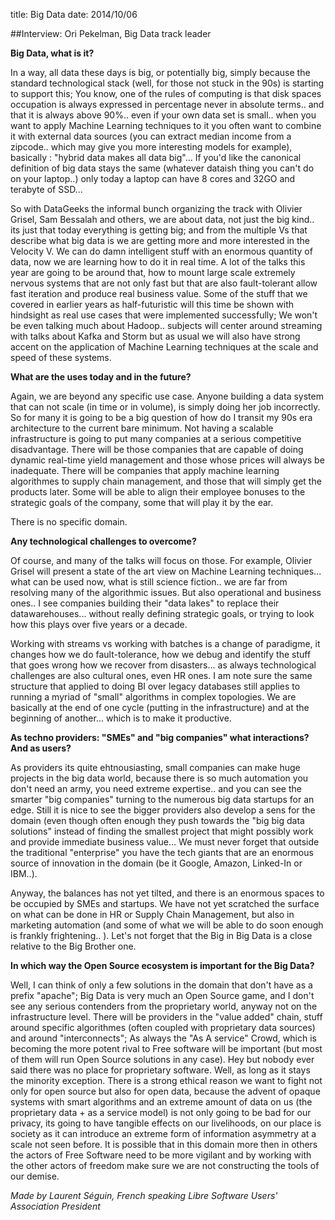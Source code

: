 title: Big Data
date: 2014/10/06


##Interview: Ori Pekelman, Big Data track leader


**Big Data, what is it?**

In a way, all data these days is big, or potentially big, simply because the standard technological stack (well, for those not stuck in the 90s) is starting to support this; You know, one of the rules of computing is that disk spaces occupation is always expressed in percentage never in absolute terms.. and that it is always above 90%.. even if your own data set is small..  when you want to apply Machine Learning techniques to it you often  want to combine it with external data sources (you can extract median income from a zipcode.. which may give you more interesting models for example), basically : "hybrid data makes all data big"... If you'd like the canonical definition of big data stays the same (whatever dataish thing you can't do on your laptop..) only today a laptop can have 8 cores and 32GO and terabyte of SSD...

So with DataGeeks the informal bunch organizing the track with Olivier Grisel, Sam Bessalah and others, we are about data, not just the big kind.. its just that today  everything is getting big; and from the multiple Vs that describe what big data is we are getting more and more interested in the Velocity V. We can do damn intelligent stuff with an enormous quantity of data, now we are learning how to do it in real time. A lot of the talks this year are going to be around that, how to mount large scale extremely nervous systems that are not only fast but that are also fault-tolerant allow fast iteration and produce real business value.  Some of the stuff that we covered in earlier years as half-futuristic will this time be shown with hindsight as real use cases that were implemented successfully; We won't be even talking much about Hadoop.. subjects will center around streaming with talks about Kafka and Storm  but as usual we will also have strong accent on the application of Machine Learning techniques at the scale and speed of these systems.



**What are the uses today and in the future?**

Again, we are beyond any specific use case. Anyone building a data system that can not scale (in time or in volume), is simply doing her job incorrectly. So for many it is going to be a big question of how do I transit my 90s era architecture to the current bare minimum. Not having a scalable infrastructure is going to put many companies at a serious competitive disadvantage. There will be those companies that are capable of doing dynamic real-time yield management and those whose prices will always be inadequate. There will be companies that apply machine learning algorithmes to supply chain management, and those that will simply get the products later. Some will be able to align their employee bonuses to the strategic goals of the company, some that will play it by the ear.

There is no specific domain.



**Any technological challenges to overcome?**

Of course, and many of the talks will focus on those. For example, Olivier Grisel will present a state of the art view on Machine Learning techniques... what can be used now, what is still science fiction.. we are far from resolving many of the algorithmic issues. But also operational and business ones.. I see companies building their "data lakes" to replace their datawarehouses... without really defining strategic goals, or trying to look how this plays over five years or a decade. 

Working with streams vs working with batches is a change of paradigme, it changes how we do fault-tolerance, how we debug and identify the stuff that goes wrong how we recover from disasters... as always technological challenges are also cultural ones, even HR ones. I am note sure the same structure that applied to doing BI over legacy databases still applies to running a myriad of "small" algorithms in complex topologies. We are basically at the end of one cycle (putting in the infrastructure) and at the beginning of another... which is to make it productive.



**As techno providers: "SMEs" and "big companies" what interactions? And as users?**

As providers its quite ehtnousiasting, small companies can make huge projects in the big data world, because there is so much automation you don't need an army, you need extreme expertise.. and you can see the smarter "big companies" turning to the numerous big data startups for an edge. Still it is nice to see the bigger providers also develop a sens for the domain (even though often enough they push towards the "big big data solutions" instead of finding the smallest project that might possibly work and provide immediate business value...  We must never forget that outside the traditional "enterprise" you have the tech giants that are an enormous source of innovation in the domain (be it Google, Amazon, Linked-In or IBM..).

Anyway, the balances has not yet tilted, and there is an enormous spaces to be occupied by SMEs and startups. We have not yet scratched the surface on what can be done in HR or Supply Chain Management, but also in marketing automation (and some of what we will be able to do soon enough is frankly frightening.. ). Let's not forget that the Big in Big Data is a close relative to the Big Brother one.



**In which way the Open Source ecosystem is important for the Big Data?**

Well, I can think of only a few solutions in the domain that don't have as a prefix "apache"; Big Data is very much an Open Source game, and I don't see any serious contenders from the proprietary world, anyway not on the infrastructure level. There will be providers in the "value added" chain, stuff around specific algorithmes (often coupled with proprietary data sources) and around "interconnects"; As always the "As A service" Crowd, which is becoming the more potent rival to Free software will be important (but most of them will run Open Source solutions in any case). Hey but nobody ever said there was no place for proprietary software. Well, as long as it stays the minority exception. There is a strong ethical reason we want to fight not only for open source but also for open data, because the advent of opaque systems with smart algorithms and an extreme amount of data on us (the proprietary data + as a service model) is not only going to be bad for our privacy, its going to have tangible effects on our livelihoods, on our place is society as it can introduce an extreme form of information asymmetry at a scale not seen before. It is possible that in this domain more then in others the actors of Free Software need to be more vigilant and by working with the other actors of freedom make sure we are not constructing the tools of our demise.


*Made by Laurent Séguin, French speaking Libre Software Users' Association President*
